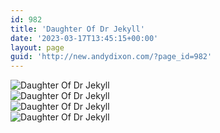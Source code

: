 ```yaml
---
id: 982
title: 'Daughter Of Dr Jekyll'
date: '2023-03-17T13:45:15+00:00'
layout: page
guid: 'http://new.andydixon.com/?page_id=982'
---
```


![Daughter Of Dr Jekyll](https://i0.wp.com/assets.g8x2.ldn.idrivee2-23.com/posters/Daughter%20Of%20Dr%20Jekyll%2001.jpg?w=1200&ssl=1 "Daughter Of Dr Jekyll")  
![Daughter Of Dr Jekyll](https://i0.wp.com/assets.g8x2.ldn.idrivee2-23.com/posters/Daughter%20Of%20Dr%20Jekyll%2002.jpg?w=1200&ssl=1 "Daughter Of Dr Jekyll")  
![Daughter Of Dr Jekyll](https://i0.wp.com/assets.g8x2.ldn.idrivee2-23.com/posters/Daughter%20Of%20Dr%20Jekyll%2003.jpg?w=1200&ssl=1 "Daughter Of Dr Jekyll")  
![Daughter Of Dr Jekyll](https://i0.wp.com/assets.g8x2.ldn.idrivee2-23.com/posters/Daughter%20Of%20Dr%20Jekyll%2004.jpg?w=1200&ssl=1 "Daughter Of Dr Jekyll")